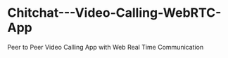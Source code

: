 # Chitchat---Video-Calling-WebRTC-App
Peer to Peer Video Calling App with Web Real Time Communication
